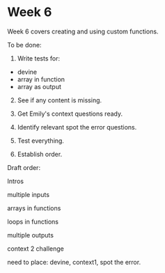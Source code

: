 # Week 6

Week 6 covers creating and using custom functions.


To be done:

1. Write tests for:
 - devine
 - array in function
 - array as output

2. See if any content is missing.

3. Get Emily's context questions ready.

4. Identify relevant spot the error questions.

5. Test everything.

6. Establish order.

Draft order:

Intros

multiple inputs

arrays in functions

loops in functions

multiple outputs

context 2
challenge

need to place: devine, context1, spot the error.
